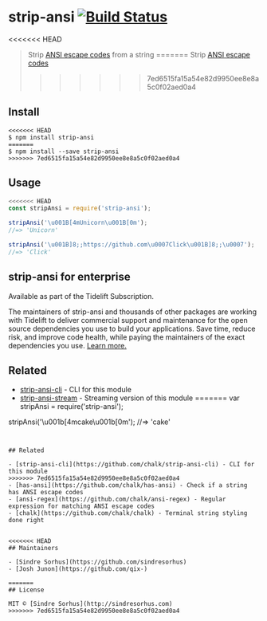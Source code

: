# strip-ansi [![Build Status](https://travis-ci.org/chalk/strip-ansi.svg?branch=master)](https://travis-ci.org/chalk/strip-ansi)

<<<<<<< HEAD
> Strip [ANSI escape codes](https://en.wikipedia.org/wiki/ANSI_escape_code) from a string
=======
> Strip [ANSI escape codes](http://en.wikipedia.org/wiki/ANSI_escape_code)
>>>>>>> 7ed6515fa15a54e82d9950ee8e8a5c0f02aed0a4


## Install

```
<<<<<<< HEAD
$ npm install strip-ansi
=======
$ npm install --save strip-ansi
>>>>>>> 7ed6515fa15a54e82d9950ee8e8a5c0f02aed0a4
```


## Usage

```js
<<<<<<< HEAD
const stripAnsi = require('strip-ansi');

stripAnsi('\u001B[4mUnicorn\u001B[0m');
//=> 'Unicorn'

stripAnsi('\u001B]8;;https://github.com\u0007Click\u001B]8;;\u0007');
//=> 'Click'
```


## strip-ansi for enterprise

Available as part of the Tidelift Subscription.

The maintainers of strip-ansi and thousands of other packages are working with Tidelift to deliver commercial support and maintenance for the open source dependencies you use to build your applications. Save time, reduce risk, and improve code health, while paying the maintainers of the exact dependencies you use. [Learn more.](https://tidelift.com/subscription/pkg/npm-strip-ansi?utm_source=npm-strip-ansi&utm_medium=referral&utm_campaign=enterprise&utm_term=repo)


## Related

- [strip-ansi-cli](https://github.com/chalk/strip-ansi-cli) - CLI for this module
- [strip-ansi-stream](https://github.com/chalk/strip-ansi-stream) - Streaming version of this module
=======
var stripAnsi = require('strip-ansi');

stripAnsi('\u001b[4mcake\u001b[0m');
//=> 'cake'
```


## Related

- [strip-ansi-cli](https://github.com/chalk/strip-ansi-cli) - CLI for this module
>>>>>>> 7ed6515fa15a54e82d9950ee8e8a5c0f02aed0a4
- [has-ansi](https://github.com/chalk/has-ansi) - Check if a string has ANSI escape codes
- [ansi-regex](https://github.com/chalk/ansi-regex) - Regular expression for matching ANSI escape codes
- [chalk](https://github.com/chalk/chalk) - Terminal string styling done right


<<<<<<< HEAD
## Maintainers

- [Sindre Sorhus](https://github.com/sindresorhus)
- [Josh Junon](https://github.com/qix-)

=======
## License

MIT © [Sindre Sorhus](http://sindresorhus.com)
>>>>>>> 7ed6515fa15a54e82d9950ee8e8a5c0f02aed0a4

